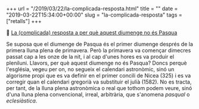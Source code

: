 +++
url = "/2019/03/22/la-complicada-resposta.html"
title = ""
date = "2019-03-22T15:34:00+00:00"
slug = "la-complicada-resposta"
tags = ["retalls"]
+++

📎 [La (complicada) resposta a per què aquest diumenge no és Pasqua](https://ara.cat/societat/meteo/complicada-resposta-perque-diumenge-Pasqua_0_2201180059.html)

Se suposa que el diumenge de Pasqua és el primer diumenge després de la primera lluna plena de primavera. Però la primavera va començar dimecres passat cap a les onze de la nit, i al cap d'unes hores es va produir el pleniluni. Llavors, per què aquest diumenge no és Pasqua? Doncs perquè l'església, vegeu per on, no segueix el calendari astronòmic, sinó un algorisme propi que es va definir en el primer concili de Nicea (325) i es va corregir quan el calendari gregorià va substituir el julià (1582). No es tracta, per tant, de la lluna plena astronòmica o real que tothom podem veure, sinó d'una lluna plena convencional, irreal, arbitrària, que s'anomena *pasqual* o *eclesiàstica*.